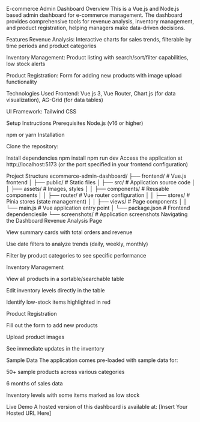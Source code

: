 E-commerce Admin Dashboard
Overview
This is a Vue.js and Node.js based admin dashboard for e-commerce management. The dashboard provides comprehensive tools for revenue analysis, inventory management, and product registration, helping managers make data-driven decisions.

Features
Revenue Analysis: Interactive charts for sales trends, filterable by time periods and product categories

Inventory Management: Product listing with search/sort/filter capabilities, low stock alerts

Product Registration: Form for adding new products with image upload functionality

Technologies Used
Frontend: Vue.js 3, Vue Router, Chart.js (for data visualization), AG-Grid (for data tables)

UI Framework: Tailwind CSS

Setup Instructions
Prerequisites
Node.js (v16 or higher)

npm or yarn
Installation

Clone the repository:

Install dependencies 
npm install
npm run dev
Access the application at http://localhost:5173 (or the port specified in your frontend configuration)

Project Structure
ecommerce-admin-dashboard/
├── frontend/               # Vue.js frontend
│   ├── public/            # Static files
│   ├── src/               # Application source code
│   │   ├── assets/        # Images, styles
│   │   ├── components/    # Reusable components
│   │   ├── router/        # Vue router configuration
│   │   ├── stores/        # Pinia stores (state management)
│   │   ├── views/         # Page components
│   │   └── main.js        # Vue application entry point
│   └── package.json       # Frontend dependenciesile
└── screenshots/          # Application screenshots
Navigating the Dashboard
Revenue Analysis Page

View summary cards with total orders and revenue

Use date filters to analyze trends (daily, weekly, monthly)

Filter by product categories to see specific performance

Inventory Management

View all products in a sortable/searchable table

Edit inventory levels directly in the table

Identify low-stock items highlighted in red

Product Registration

Fill out the form to add new products

Upload product images

See immediate updates in the inventory

Sample Data
The application comes pre-loaded with sample data for:

50+ sample products across various categories

6 months of sales data

Inventory levels with some items marked as low stock

Live Demo
A hosted version of this dashboard is available at: [Insert Your Hosted URL Here]

